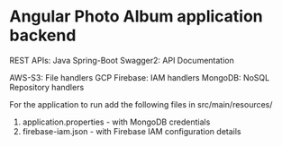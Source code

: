 # Angular Photo Album application backend

REST APIs: Java Spring-Boot
Swagger2: API Documentation

AWS-S3: File handlers
GCP Firebase: IAM handlers
MongoDB: NoSQL Repository handlers

For the application to run add the following files in src/main/resources/
1. application.properties - with MongoDB credentials
2. firebase-iam.json - with Firebase IAM configuration details

